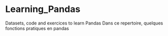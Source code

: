 # Learning_Pandas
Datasets, code and exercices to learn Pandas
Dans ce repertoire, quelques fonctions pratiques en pandas

